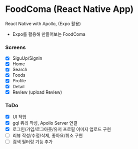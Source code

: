 # FoodComa (React Native App)

React Native with Apollo, (Expo 활용)

- Expo를 활용해 만들어보는 FoodComa

### Screens

- [x] SiguUp/SignIn
- [x] Home
- [x] Search
- [x] Foods
- [x] Profile
- [x] Detail
- [x] Review (upload Review)

### ToDo

- [x] UI 작업
- [x] gql 쿼리 작성, Apollo Server 연결
- [x] 로그인/가입/로그아웃/유저 프로필 이미지 업로드 구현
- [ ] 리뷰 작성/수정/삭제, 좋아요/취소 구현
- [ ] 검색 필터링 기능 추가
